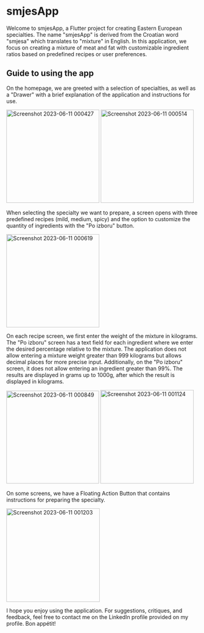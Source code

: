 # smjesApp

Welcome to smjesApp, a Flutter project for creating Eastern European specialties. The name "smjesApp" is derived from the Croatian word "smjesa" which translates to "mixture" in English. In this application, we focus on creating a mixture of meat and fat with customizable ingredient ratios based on predefined recipes or user preferences.

## Guide to using the app

On the homepage, we are greeted with a selection of specialties, as well as a "Drawer" with a brief explanation of the application and instructions for use.

<img width="244" alt="Screenshot 2023-06-11 000427" src="https://github.com/Lovric348/smjesApp/assets/70754640/6e35d8f0-489e-4623-a477-060af1c3c9e0">

<img width="244" alt="Screenshot 2023-06-11 000514" src="https://github.com/Lovric348/smjesApp/assets/70754640/3b9ec376-e01d-485b-b6fc-193e52a2670c">

When selecting the specialty we want to prepare, a screen opens with three predefined recipes (mild, medium, spicy) and the option to customize the quantity of ingredients with the "Po izboru" button.

<img width="244" alt="Screenshot 2023-06-11 000619" src="https://github.com/Lovric348/smjesApp/assets/70754640/8d61a646-ec9c-4808-9f15-9157dffea04c">


On each recipe screen, we first enter the weight of the mixture in kilograms.
The "Po izboru" screen has a text field for each ingredient where we enter the desired percentage relative to the mixture.
The application does not allow entering a mixture weight greater than 999 kilograms but allows decimal places for more precise input. Additionally, on the "Po izboru" screen, it does not allow entering an ingredient greater than 99%. The results are displayed in grams up to 1000g, after which the result is displayed in kilograms.


<img width="243" alt="Screenshot 2023-06-11 000849" src="https://github.com/Lovric348/smjesApp/assets/70754640/9110c241-6134-42cb-a10f-fd35bb458e90">

<img width="245" alt="Screenshot 2023-06-11 001124" src="https://github.com/Lovric348/smjesApp/assets/70754640/05113e19-aa56-4c68-9aa8-7b0330a44f0d">


On some screens, we have a Floating Action Button that contains instructions for preparing the specialty.

<img width="245" alt="Screenshot 2023-06-11 001203" src="https://github.com/Lovric348/smjesApp/assets/70754640/8956a649-34a9-4429-9fff-86eb47d5e347">


I hope you enjoy using the application.
For suggestions, critiques, and feedback, feel free to contact me on the LinkedIn profile provided on my profile.
Bon appétit!
